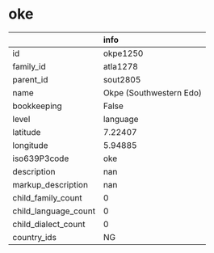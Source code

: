 # oke
|                      | info                    |
|:---------------------|:------------------------|
| id                   | okpe1250                |
| family_id            | atla1278                |
| parent_id            | sout2805                |
| name                 | Okpe (Southwestern Edo) |
| bookkeeping          | False                   |
| level                | language                |
| latitude             | 7.22407                 |
| longitude            | 5.94885                 |
| iso639P3code         | oke                     |
| description          | nan                     |
| markup_description   | nan                     |
| child_family_count   | 0                       |
| child_language_count | 0                       |
| child_dialect_count  | 0                       |
| country_ids          | NG                      |